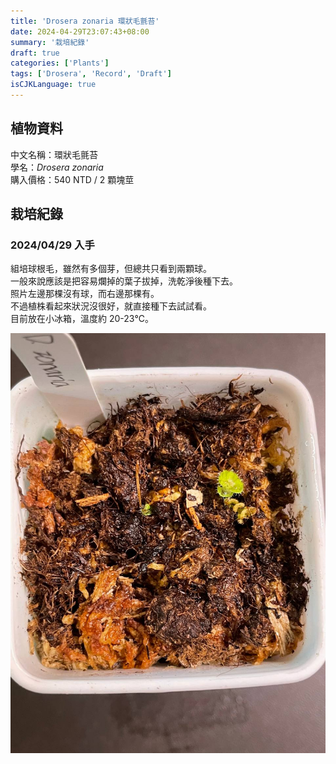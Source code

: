 ```yaml
---
title: 'Drosera zonaria 環狀毛氈苔'
date: 2024-04-29T23:07:43+08:00
summary: '栽培紀錄'
draft: true
categories: ['Plants']
tags: ['Drosera', 'Record', 'Draft']
isCJKLanguage: true
---
```


## 植物資料

中文名稱：環狀毛氈苔  
學名：*Drosera zonaria*  
購入價格：540 NTD / 2 顆塊莖  

## 栽培紀錄

### 2024/04/29 入手

組培球根毛，雖然有多個芽，但總共只看到兩顆球。  
一般來說應該是把容易爛掉的葉子拔掉，洗乾淨後種下去。  
照片左邊那棵沒有球，而右邊那棵有。  
不過植株看起來狀況沒很好，就直接種下去試試看。  
目前放在小冰箱，溫度約 20-23℃。  

![2024-04-29](./images/2024-04-29.jpg)
